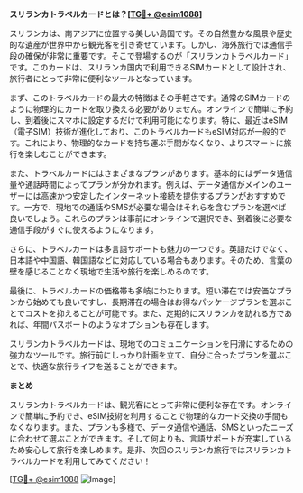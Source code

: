 **スリランカトラベルカードとは？[[TG💪+ @esim1088](https://t.me/s/esim1088)]**

スリランカは、南アジアに位置する美しい島国です。その自然豊かな風景や歴史的な遺産が世界中から観光客を引き寄せています。しかし、海外旅行では通信手段の確保が非常に重要です。そこで登場するのが「スリランカトラベルカード」です。このカードは、スリランカ国内で利用できるSIMカードとして設計され、旅行者にとって非常に便利なツールとなっています。

まず、このトラベルカードの最大の特徴はその手軽さです。通常のSIMカードのように物理的にカードを取り換える必要がありません。オンラインで簡単に予約し、到着後にスマホに設定するだけで利用可能になります。特に、最近はeSIM（電子SIM）技術が進化しており、このトラベルカードもeSIM対応が一般的です。これにより、物理的なカードを持ち運ぶ手間がなくなり、よりスマートに旅行を楽しむことができます。

また、トラベルカードにはさまざまなプランがあります。基本的にはデータ通信量や通話時間によってプランが分かれます。例えば、データ通信がメインのユーザーには高速かつ安定したインターネット接続を提供するプランがおすすめです。一方で、現地での通話やSMSが必要な場合はそれらを含むプランを選べば良いでしょう。これらのプランは事前にオンラインで選択でき、到着後に必要な通信手段がすぐに使えるようになります。

さらに、トラベルカードは多言語サポートも魅力の一つです。英語だけでなく、日本語や中国語、韓国語などに対応している場合もあります。そのため、言葉の壁を感じることなく現地で生活や旅行を楽しめるのです。

最後に、トラベルカードの価格帯も多岐にわたります。短い滞在では安価なプランから始めても良いですし、長期滞在の場合はお得なパッケージプランを選ぶことでコストを抑えることが可能です。また、定期的にスリランカを訪れる方であれば、年間パスポートのようなオプションも存在します。

スリランカトラベルカードは、現地でのコミュニケーションを円滑にするための強力なツールです。旅行前にしっかり計画を立て、自分に合ったプランを選ぶことで、快適な旅行ライフを送ることができます。

**まとめ**

スリランカトラベルカードは、観光客にとって非常に便利な存在です。オンラインで簡単に予約でき、eSIM技術を利用することで物理的なカード交換の手間もなくなります。また、プランも多様で、データ通信や通話、SMSといったニーズに合わせて選ぶことができます。そして何よりも、言語サポートが充実しているため安心して旅行を楽しめます。是非、次回のスリランカ旅行ではスリランカトラベルカードを利用してみてください！

[[TG💪+ @esim1088](https://t.me/s/esim1088) ![Image](https://i.postimg.cc/Y0z9fWf4/image.png)]